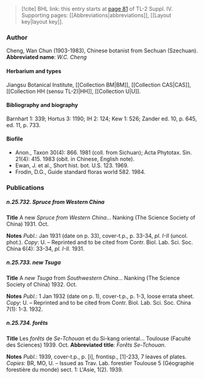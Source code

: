 > [!cite] BHL link: this entry starts at [page 81](https://www.biodiversitylibrary.org/page/33265758) of TL-2 Suppl. IV.
> Supporting pages: [[Abbreviations|abbreviations]], [[Layout key|layout key]].

### Author

Cheng, Wan Chun (1903-1983), Chinese botanist from Sechuan (Szechuan). 
**Abbreviated name**: *W.C. Cheng*

#### Herbarium and types

Jiangsu Botanical Institute, [[Collection BM|BM]], [[Collection CAS|CAS]], [[Collection HH (sensu TL-2)|HH]], [[Collection U|U]].

#### Bibliography and biography

Barnhart 1: 339; Hortus 3: 1190; IH 2: 124; Kew 1: 526; Zander ed. 10, p. 645, ed. 11, p. 733.

#### Biofile

- Anon., Taxon 30(4): 866. 1981 (coll. from Sichuan); Acta Phytotax. Sin. 21(4): 415. 1983 (obit. in Chinese, English note).
- Ewan, J. et al., Short hist. bot. U.S. 123. 1969.
- Frodin, D.G., Guide standard floras world 582. 1984.

### Publications

##### n.25.732. Spruce from Western China

**Title**
A new *Spruce from Western China*... Nanking (The Science Society of China) 1931. Oct.

**Notes**
*Publ*.: Jan 1931 (date on p. 33), cover-t.p., p. 33-34, *pl. I-II* (uncol. phot.). *Copy*: U. – Reprinted and to be cited from Contr. Biol. Lab. Sci. Soc. China 6(4): 33-34, *pl. I-II.* 1931.

##### n.25.733. new Tsuga

**Title**
A *new Tsuga* from *Southwestern China*... Nanking (The Science Society of China) 1932. Oct.

**Notes**
*Publ*.: 1 Jan 1932 (date on p. 1), cover-t.p., p. 1-3, loose errata sheet. *Copy*: U. – Reprinted and to be cited from Contr. Biol. Lab. Sci. Soc. China 7(1): 1-3. 1932.

##### n.25.734. forêts

**Title**
Les *forêts* de *Se-Tchouan* et du Si-kang oriental... Toulouse (Faculté des Sciences) 1939. Oct.
**Abbreviated title**: *Forêts Se-Tchouan*.

**Notes**
*Publ*.: 1939, cover-t.p., p. \[i\], frontisp., \[1\]-233, 7 leaves of plates. *Copies*: BR, MO, U. – Issued as Trav. Lab. forestier Toulouse 5 (Géographie forestière du monde) sect. 1: L'Asie, 1(2). 1939.

